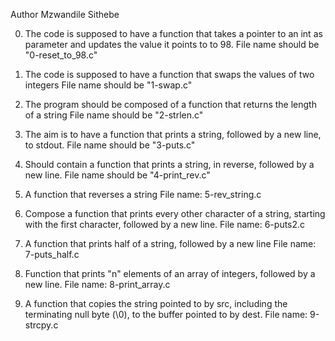 Author Mzwandile Sithebe

0. The code is supposed to have a function that takes a pointer to an int as parameter and updates the value it points to to 98.
File name should be "0-reset_to_98.c"

1. The code is supposed to have a function that swaps the values of two integers
File name should be "1-swap.c"

2. The program should be composed of a function that returns the length of a string
File name should be "2-strlen.c"

3. The aim is to have a function that prints a string, followed by a new line, to stdout.
File name should be "3-puts.c"

4. Should contain a function that prints a string, in reverse, followed by a new line.
File name should be "4-print_rev.c"

5. A function that reverses a string
File name: 5-rev_string.c

6. Compose a function that prints every other character of a string, starting with the first character, followed by a new line.
File name: 6-puts2.c

7. A function that prints half of a string, followed by a new line
File name: 7-puts_half.c

8. Function that prints "n" elements of an array of integers, followed by a new line.
File name: 8-print_array.c

9. A function that copies the string pointed to by src, including the terminating null byte (\0), to the buffer pointed to by dest.
File name: 9-strcpy.c
